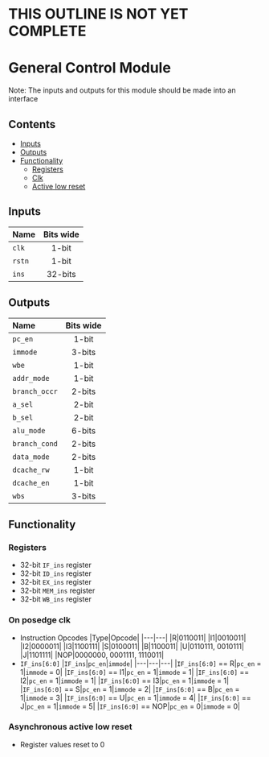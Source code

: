 # THIS OUTLINE IS NOT YET COMPLETE #

# General Control Module #
Note: The inputs and outputs for this module should be made into an interface

## Contents
* [Inputs](#inputs)
* [Outputs](#outputs)
* [Functionality](#functionality)
  * [Registers](#registers)
  * [Clk](#on-posedge-clk)
  * [Active low reset](#asynchronous-active-low-reset)

## Inputs
|Name|Bits wide|
|:---|:---:|
|```clk```|1-bit|
|```rstn```|1-bit|
|```ins```|32-bits|

## Outputs
|Name|Bits wide|
|:---|:---:|
|```pc_en```|1-bit|
|```immode```|3-bits|
|```wbe```|1-bit|
|```addr_mode```|1-bit|
|```branch_occr```|2-bits|
|```a_sel```|2-bit|
|```b_sel```|2-bit|
|```alu_mode```|6-bits|
|```branch_cond```|2-bits|
|```data_mode```|2-bits|
|```dcache_rw```|1-bit|
|```dcache_en```|1-bit|
|```wbs```|3-bits|

## Functionality
### Registers
  - 32-bit ```IF_ins``` register
  - 32-bit ```ID_ins``` register
  - 32-bit ```EX_ins``` register
  - 32-bit ```MEM_ins``` register
  - 32-bit ```WB_ins``` register
### On posedge clk
- Instruction Opcodes
    |Type|Opcode|
    |---|---|
    |R|0110011|
    |I1|0010011|
    |I2|0000011|
    |I3|1100111|
    |S|0100011|
    |B|1100011|
    |U|0110111, 0010111|
    |J|1101111|
    |NOP|0000000, 0001111, 1110011|
- ```IF_ins[6:0]```
    |```IF_ins```|```pc_en```|```immode```|
    |---|---|---|
    |```IF_ins[6:0]``` == R|```pc_en``` = 1|```immode``` = 0|
    |```IF_ins[6:0]``` == I1|```pc_en``` = 1|```immode``` = 1|
    |```IF_ins[6:0]``` == I2|```pc_en``` = 1|```immode``` = 1|
    |```IF_ins[6:0]``` == I3|```pc_en``` = 1|```immode``` = 1|
    |```IF_ins[6:0]``` == S|```pc_en``` = 1|```immode``` = 2|
    |```IF_ins[6:0]``` == B|```pc_en``` = 1|```immode``` = 3|
    |```IF_ins[6:0]``` == U|```pc_en``` = 1|```immode``` = 4|
    |```IF_ins[6:0]``` == J|```pc_en``` = 1|```immode``` = 5|
    |```IF_ins[6:0]``` == NOP|```pc_en``` = 0|```immode``` = 0|



### Asynchronous active low reset
  - Register values reset to 0
